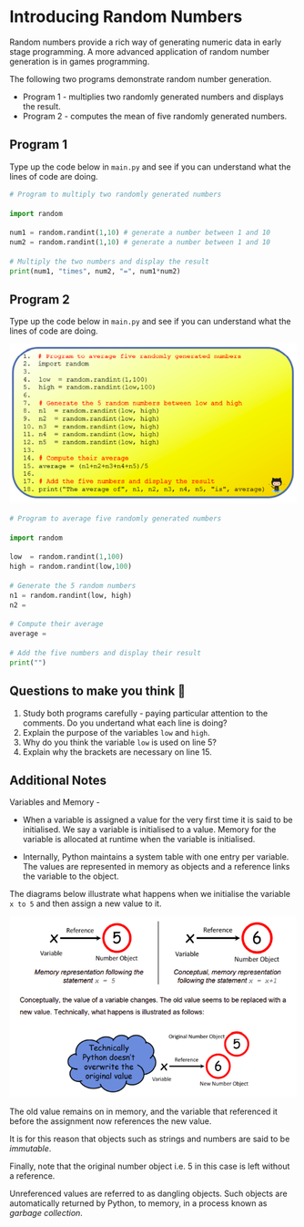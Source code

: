 # Introducing Random Numbers 

Random numbers provide a rich way of generating numeric data in early stage 
programming. A more advanced application of random number generation is in games programming.

The following two programs demonstrate random number generation.


- Program 1 - multiplies two randomly generated numbers and displays the result.
- Program 2 - computes the mean of five randomly generated numbers.

## Program 1
Type up the code below in `main.py` and see if you can understand what the lines of code are doing.

````py
# Program to multiply two randomly generated numbers

import random

num1 = random.randint(1,10) # generate a number between 1 and 10
num2 = random.randint(1,10) # generate a number between 1 and 10

# Multiply the two numbers and display the result
print(num1, "times", num2, "=", num1*num2)
````

## Program 2
Type up the code below in `main.py` and see if you can understand what the lines of code are doing.

![image](image.png)


````py
# Program to average five randomly generated numbers

import random

low  = random.randint(1,100)    
high = random.randint(low,100)

# Generate the 5 random numbers
n1 = random.randint(low, high)
n2 = 

# Compute their average
average = 

# Add the five numbers and display their result
print("")
````




  ## Questions to make you think 🤔
  1. Study both programs carefully - paying particular attention to the comments. Do you undertand what each line is doing?
  2. Explain the purpose of the variables `low` and `high`.
  3. Why do you think the variable `low` is used on line 5?
  4. Explain why the brackets are necessary on line 15.


## Additional Notes
Variables and Memory -

  - When a variable is assigned a value for the very first time it is said to be initialised. We say a variable is initialised to a value. Memory for the variable is allocated at runtime when the variable is initialised.

  - Internally, Python maintains a system table with one entry per variable. The values are represented in memory as objects and a reference links the variable to the object.

The diagrams below illustrate what happens when we initialise the variable `x to 5` and then assign a new value to it.

![image](image_2.png)

The old value remains on in memory, and the variable that referenced it before the assignment now references the new value. 

It is for this reason that objects such as strings and numbers are said to be *immutable*. 

Finally, note that the original number object i.e. 5 in this case is left without a reference. 

Unreferenced values are referred to as dangling objects. Such objects are automatically returned by Python, to memory, in a process known as *garbage collection*.






  